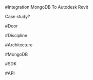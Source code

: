 #Integration MongoDB To Autodesk Revit 

Case study?

#Door 

#Discipline 

#Architecture

#MongoDB

#SDK 

#API


